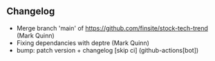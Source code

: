 ## Changelog

- Merge branch 'main' of https://github.com/finsite/stock-tech-trend (Mark Quinn)
- Fixing dependancies with deptre (Mark Quinn)
- bump: patch version + changelog [skip ci] (github-actions[bot])